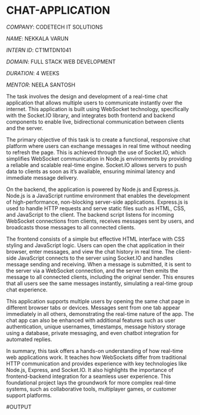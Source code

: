 # CHAT-APPLICATION

*COMPANY*: CODETECH IT SOLUTIONS

*NAME*: NEKKALA VARUN

*INTERN ID*: CT1MTDN1041

*DOMAIN*: FULL STACK WEB DEVELOPMENT

*DURATION*: 4 WEEKS

*MENTOR*: NEELA SANTOSH


The task involves the design and development of a real-time chat application that allows multiple users to communicate instantly over the internet. This application is built using WebSocket technology, specifically with the Socket.IO library, and integrates both frontend and backend components to enable live, bidirectional communication between clients and the server.

The primary objective of this task is to create a functional, responsive chat platform where users can exchange messages in real time without needing to refresh the page. This is achieved through the use of Socket.IO, which simplifies WebSocket communication in Node.js environments by providing a reliable and scalable real-time engine. Socket.IO allows servers to push data to clients as soon as it’s available, ensuring minimal latency and immediate message delivery.

On the backend, the application is powered by Node.js and Express.js. Node.js is a JavaScript runtime environment that enables the development of high-performance, non-blocking server-side applications. Express.js is used to handle HTTP requests and serve static files such as HTML, CSS, and JavaScript to the client. The backend script listens for incoming WebSocket connections from clients, receives messages sent by users, and broadcasts those messages to all connected clients.

The frontend consists of a simple but effective HTML interface with CSS styling and JavaScript logic. Users can open the chat application in their browser, enter messages, and view the chat history in real time. The client-side JavaScript connects to the server using Socket.IO and handles message sending and receiving. When a message is submitted, it is sent to the server via a WebSocket connection, and the server then emits the message to all connected clients, including the original sender. This ensures that all users see the same messages instantly, simulating a real-time group chat experience.

This application supports multiple users by opening the same chat page in different browser tabs or devices. Messages sent from one tab appear immediately in all others, demonstrating the real-time nature of the app. The chat app can also be enhanced with additional features such as user authentication, unique usernames, timestamps, message history storage using a database, private messaging, and even chatbot integration for automated replies.

In summary, this task offers a hands-on understanding of how real-time web applications work. It teaches how WebSockets differ from traditional HTTP communication and provides experience with key technologies like Node.js, Express, and Socket.IO. It also highlights the importance of frontend-backend integration for a seamless user experience. This foundational project lays the groundwork for more complex real-time systems, such as collaborative tools, multiplayer games, or customer support platforms.

#OUTPUT


